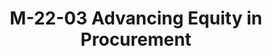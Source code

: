---
title: "M-22-03 Advancing Equity in Procurement"
description: "Sets a goal of increasing the percentage of federal contracts awarded to small disadvantaged businesses (SDBs) to 15% by 2025. Agencies are instructed to negotiate higher SDB contracting goals for 2022 to help meet this target.
"
url-link: "https://www.whitehouse.gov/wp-content/uploads/2021/12/M-22-03.pdf"
type: "PDF"
gov-only: "false"
is-external: "true"
publication-date: "December 01, 2021"
reading-time: "22"
resource-type: "Guidance"
filter: "p-filter"
audience: "contracts-acquisitions"
branded-offerings: "acquisition-policy-it-category"
---
